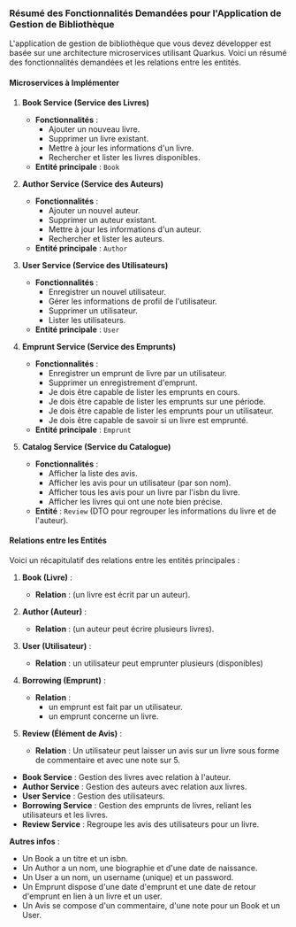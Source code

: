 ### Résumé des Fonctionnalités Demandées pour l'Application de Gestion de Bibliothèque

L'application de gestion de bibliothèque que vous devez développer est basée sur une architecture microservices utilisant Quarkus. Voici un résumé des fonctionnalités demandées et les relations entre les entités.

#### **Microservices à Implémenter**

1. **Book Service (Service des Livres)**
   - **Fonctionnalités** :
     - Ajouter un nouveau livre.
     - Supprimer un livre existant.
     - Mettre à jour les informations d'un livre.
     - Rechercher et lister les livres disponibles.
   - **Entité principale** : `Book`

2. **Author Service (Service des Auteurs)**
   - **Fonctionnalités** :
     - Ajouter un nouvel auteur.
     - Supprimer un auteur existant.
     - Mettre à jour les informations d'un auteur.
     - Rechercher et lister les auteurs.
   - **Entité principale** : `Author`

3. **User Service (Service des Utilisateurs)**
   - **Fonctionnalités** :
     - Enregistrer un nouvel utilisateur.
     - Gérer les informations de profil de l'utilisateur.
     - Supprimer un utilisateur.
     - Lister les utilisateurs.
   - **Entité principale** : `User`


4. **Emprunt Service (Service des Emprunts)**
   - **Fonctionnalités** :
     - Enregistrer un emprunt de livre par un utilisateur.
     - Supprimer un enregistrement d'emprunt.
     - Je dois être capable de lister les emprunts en cours.
     - Je dois être capable de lister les emprunts sur une période.
     - Je dois être capable de lister les emprunts pour un utilisateur.
     - Je dois être capable de savoir si un livre est emprunté.
   - **Entité principale** : `Emprunt`


5. **Catalog Service (Service du Catalogue)**
   - **Fonctionnalités** :
     - Afficher la liste des avis.
     - Afficher les avis pour un utilisateur (par son nom).
     - Afficher tous les avis pour un livre par l'isbn du livre. 
     - Afficher les livres qui ont une note bien précise.
   - **Entité** : `Review` (DTO pour regrouper les informations du livre et de l'auteur).

#### **Relations entre les Entités**

Voici un récapitulatif des relations entre les entités principales :

1. **Book (Livre)** :
   - **Relation** : (un livre est écrit par un auteur).

2. **Author (Auteur)** :
   - **Relation** : (un auteur peut écrire plusieurs livres).

3. **User (Utilisateur)** :
   - **Relation** : un utilisateur peut emprunter plusieurs (disponibles)

4. **Borrowing (Emprunt)** :
   - **Relation** :
     - un emprunt est fait par un utilisateur.
     - un emprunt concerne un livre.

5. **Review (Élément de Avis)** :
   - **Relation** : Un utilisateur peut laisser un avis sur un livre sous forme de commentaire et avec une note sur 5.

- **Book Service** : Gestion des livres avec relation à l'auteur.
- **Author Service** : Gestion des auteurs avec relation aux livres.
- **User Service** : Gestion des utilisateurs.
- **Borrowing Service** : Gestion des emprunts de livres, reliant les utilisateurs et les livres.
- **Review Service** : Regroupe les avis des utilisateurs pour un livre.

**Autres infos** : 

- Un Book a un titre et un isbn.
- Un Author a un nom, une biographie et d'une date de naissance.
- Un User a un nom, un username (unique) et un password.
- Un Emprunt dispose d'une date d'emprunt et une date de retour d'emprunt en lien à un livre et un user.
- Un Avis se compose d'un commentaire, d'une note pour un Book et un User.

